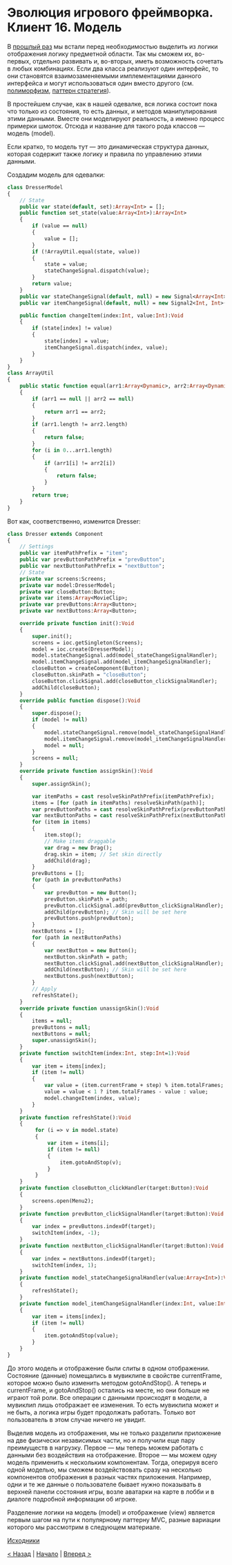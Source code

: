 # Эволюция игрового фреймворка. Клиент 16. Модель

В [прошлый раз](01_client_15.md) мы встали перед необходимостью выделить из логики отображения логику предметной области. Так мы сможем их, во-первых, отдельно развивать и, во-вторых, иметь возможность сочетать в любых комбинациях. Если два класса реализуют один интерфейс, то они становятся взаимозаменяемыми имплементациями данного интерфейса и могут использоваться один вместо другого (см. [полиморфизм](https://en.wikipedia.org/wiki/Polymorphism_(computer_science)), [паттерн стратегия](https://en.wikipedia.org/wiki/Strategy_pattern)).

В простейшем случае, как в нашей одевалке, вся логика состоит пока что только из состояния, то есть данных, и методов манипулирования этими данными. Вместе они моделируют реальность, а именно процесс примерки шмоток. Отсюда и название для такого рода классов — модель (model).

Если кратко, то модель тут — это динамическая структура данных, которая содержит также логику и правила по управлению этими данными.

Создадим модель для одевалки:

```haxe
class DresserModel
{
    // State
    public var state(default, set):Array<Int> = [];
    public function set_state(value:Array<Int>):Array<Int>
    {
        if (value == null)
        {
            value = [];
        }
        if (!ArrayUtil.equal(state, value))
        {
            state = value;
            stateChangeSignal.dispatch(value);
        }
        return value;
    }
    public var stateChangeSignal(default, null) = new Signal<Array<Int>>();
    public var itemChangeSignal(default, null) = new Signal2<Int, Int>();

    public function changeItem(index:Int, value:Int):Void
    {
        if (state[index] != value)
        {
            state[index] = value;
            itemChangeSignal.dispatch(index, value);
        }
    }
}
class ArrayUtil
{
    public static function equal(arr1:Array<Dynamic>, arr2:Array<Dynamic>):Bool
    {
        if (arr1 == null || arr2 == null)
        {
            return arr1 == arr2;
        }
        if (arr1.length != arr2.length)
        {
            return false;
        }
        for (i in 0...arr1.length)
        {
            if (arr1[i] != arr2[i])
            {
                return false;
            }
        }
        return true;
    }
}
```

Вот как, соответственно, изменится Dresser:

```haxe
class Dresser extends Component
{
    // Settings
    public var itemPathPrefix = "item";
    public var prevButtonPathPrefix = "prevButton";
    public var nextButtonPathPrefix = "nextButton";
    // State
    private var screens:Screens;
    private var model:DresserModel;
    private var closeButton:Button;
    private var items:Array<MovieClip>;
    private var prevButtons:Array<Button>;
    private var nextButtons:Array<Button>;

    override private function init():Void
    {
        super.init();
        screens = ioc.getSingleton(Screens);
        model = ioc.create(DresserModel);
        model.stateChangeSignal.add(model_stateChangeSignalHandler);
        model.itemChangeSignal.add(model_itemChangeSignalHandler);
        closeButton = createComponent(Button);
        closeButton.skinPath = "closeButton";
        closeButton.clickSignal.add(closeButton_clickSignalHandler);
        addChild(closeButton);
    }
    override public function dispose():Void
    {
        super.dispose();
        if (model != null)
        {
            model.stateChangeSignal.remove(model_stateChangeSignalHandler);
            model.itemChangeSignal.remove(model_itemChangeSignalHandler);
            model = null;
        }
        screens = null;
    }
    override private function assignSkin():Void
    {
        super.assignSkin();

        var itemPaths = cast resolveSkinPathPrefix(itemPathPrefix);
        items = [for (path in itemPaths) resolveSkinPath(path)];
        var prevButtonPaths = cast resolveSkinPathPrefix(prevButtonPathPrefix);
        var nextButtonPaths = cast resolveSkinPathPrefix(nextButtonPathPrefix);
        for (item in items)
        {
            item.stop();
            // Make items draggable
            var drag = new Drag();
            drag.skin = item; // Set skin directly
            addChild(drag);
        }
        prevButtons = [];
        for (path in prevButtonPaths)
        {
            var prevButton = new Button();
            prevButton.skinPath = path;
            prevButton.clickSignal.add(prevButton_clickSignalHandler);
            addChild(prevButton); // Skin will be set here
            prevButtons.push(prevButton);
        }
        nextButtons = [];
        for (path in nextButtonPaths)
        {
            var nextButton = new Button();
            nextButton.skinPath = path;
            nextButton.clickSignal.add(nextButton_clickSignalHandler);
            addChild(nextButton); // Skin will be set here
            nextButtons.push(nextButton);
        }
        // Apply
        refreshState();
    }
    override private function unassignSkin():Void
    {
        items = null;
        prevButtons = null;
        nextButtons = null;
        super.unassignSkin();
    }
    private function switchItem(index:Int, step:Int=1):Void
    {
        var item = items[index];
        if (item != null)
        {
            var value = (item.currentFrame + step) % item.totalFrames;
            value = value < 1 ? item.totalFrames - value : value;
            model.changeItem(index, value);
        }
    }
    private function refreshState():Void
    {
         for (i => v in model.state)
         {
             var item = items[i];
             if (item != null)
             {
                 item.gotoAndStop(v);
             }
         }
    }
    private function closeButton_clickHandler(target:Button):Void
    {
        screens.open(Menu2);
    }
    private function prevButton_clickSignalHandler(target:Button):Void
    {
        var index = prevButtons.indexOf(target);
        switchItem(index, -1);
    }
    private function nextButton_clickSignalHandler(target:Button):Void
    {
        var index = nextButtons.indexOf(target);
        switchItem(index, 1);
    }
    private function model_stateChangeSignalHandler(value:Array<Int>):Void
    {
        refreshState();
    }
    private function model_itemChangeSignalHandler(index:Int, value:Int):Void
    {
        var item = items[index];
        if (item != null)
        {
            item.gotoAndStop(value);
        }
    }
}
```

До этого модель и отображение были слиты в одном отображении. Состояние (данные) помещались в мувиклипе в свойстве currentFrame, которое можно было изменить методом gotoAndStop(). А теперь и currentFrame, и gotoAndStop() остались на месте, но они больше не играют той роли. Все операции с данными происходят в модели, а мувиклип лишь отображает ее изменения. То есть мувиклипа может и не быть, а логика игры будет продолжать работать. Только вот пользователь в этом случае ничего не увидит.

Выделив модель из отображения, мы не только разделили приложение на две физически независимых части, но и получили еще пару преимуществ в нагрузку. Первое — мы теперь можем работать с данными без воздействия на отображение. Второе — мы можем одну модель применить к нескольким компонентам. Тогда, оперируя всего одной моделью, мы сможем воздействовать сразу на несколько компонентов отображения в разных частях приложения. Например, одни и те же данные о пользователе бывает нужно показывать в верхней панели состояния игры, возле аватарки на карте в лобби и в диалоге подробной информации об игроке.

Разделение логики на модель (model) и отображение (view) является первым шагом на пути к популярному паттерну MVC, разные вариации которого мы рассмотрим в следующем материале.

[Исходники](https://gitlab.com/markelov-alex/hx-py-framework-evolution/-/tree/main/f_models/client_haxe/src/)

[< Назад](01_client_15.md)  |  [Начало](00_intro_01.md)  |  [Вперед >](01_client_17.md)

